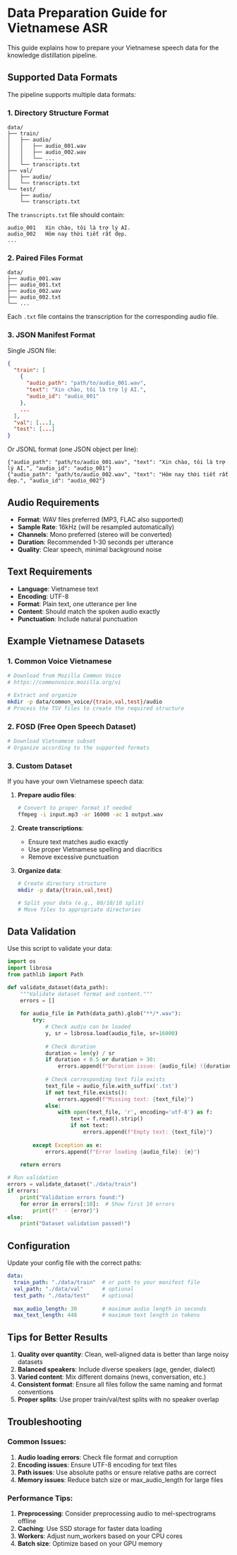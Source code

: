 # Data Preparation Guide for Vietnamese ASR

This guide explains how to prepare your Vietnamese speech data for the knowledge distillation pipeline.

## Supported Data Formats

The pipeline supports multiple data formats:

### 1. Directory Structure Format
```
data/
├── train/
│   ├── audio/
│   │   ├── audio_001.wav
│   │   ├── audio_002.wav
│   │   └── ...
│   └── transcripts.txt
├── val/
│   ├── audio/
│   └── transcripts.txt
└── test/
    ├── audio/
    └── transcripts.txt
```

The `transcripts.txt` file should contain:
```
audio_001	Xin chào, tôi là trợ lý AI.
audio_002	Hôm nay thời tiết rất đẹp.
...
```

### 2. Paired Files Format
```
data/
├── audio_001.wav
├── audio_001.txt
├── audio_002.wav
├── audio_002.txt
└── ...
```

Each `.txt` file contains the transcription for the corresponding audio file.

### 3. JSON Manifest Format
Single JSON file:
```json
{
  "train": [
    {
      "audio_path": "path/to/audio_001.wav",
      "text": "Xin chào, tôi là trợ lý AI.",
      "audio_id": "audio_001"
    },
    ...
  ],
  "val": [...],
  "test": [...]
}
```

Or JSONL format (one JSON object per line):
```
{"audio_path": "path/to/audio_001.wav", "text": "Xin chào, tôi là trợ lý AI.", "audio_id": "audio_001"}
{"audio_path": "path/to/audio_002.wav", "text": "Hôm nay thời tiết rất đẹp.", "audio_id": "audio_002"}
```

## Audio Requirements

- **Format**: WAV files preferred (MP3, FLAC also supported)
- **Sample Rate**: 16kHz (will be resampled automatically)
- **Channels**: Mono preferred (stereo will be converted)
- **Duration**: Recommended 1-30 seconds per utterance
- **Quality**: Clear speech, minimal background noise

## Text Requirements

- **Language**: Vietnamese text
- **Encoding**: UTF-8
- **Format**: Plain text, one utterance per line
- **Content**: Should match the spoken audio exactly
- **Punctuation**: Include natural punctuation

## Example Vietnamese Datasets

### 1. Common Voice Vietnamese
```bash
# Download from Mozilla Common Voice
# https://commonvoice.mozilla.org/vi

# Extract and organize
mkdir -p data/common_voice/{train,val,test}/audio
# Process the TSV files to create the required structure
```

### 2. FOSD (Free Open Speech Dataset)
```bash
# Download Vietnamese subset
# Organize according to the supported formats
```

### 3. Custom Dataset
If you have your own Vietnamese speech data:

1. **Prepare audio files**:
   ```bash
   # Convert to proper format if needed
   ffmpeg -i input.mp3 -ar 16000 -ac 1 output.wav
   ```

2. **Create transcriptions**:
   - Ensure text matches audio exactly
   - Use proper Vietnamese spelling and diacritics
   - Remove excessive punctuation

3. **Organize data**:
   ```bash
   # Create directory structure
   mkdir -p data/{train,val,test}
   
   # Split your data (e.g., 80/10/10 split)
   # Move files to appropriate directories
   ```

## Data Validation

Use this script to validate your data:

```python
import os
import librosa
from pathlib import Path

def validate_dataset(data_path):
    """Validate dataset format and content."""
    errors = []
    
    for audio_file in Path(data_path).glob("**/*.wav"):
        try:
            # Check audio can be loaded
            y, sr = librosa.load(audio_file, sr=16000)
            
            # Check duration
            duration = len(y) / sr
            if duration < 0.5 or duration > 30:
                errors.append(f"Duration issue: {audio_file} ({duration:.2f}s)")
            
            # Check corresponding text file exists
            text_file = audio_file.with_suffix('.txt')
            if not text_file.exists():
                errors.append(f"Missing text: {text_file}")
            else:
                with open(text_file, 'r', encoding='utf-8') as f:
                    text = f.read().strip()
                    if not text:
                        errors.append(f"Empty text: {text_file}")
                        
        except Exception as e:
            errors.append(f"Error loading {audio_file}: {e}")
    
    return errors

# Run validation
errors = validate_dataset("./data/train")
if errors:
    print("Validation errors found:")
    for error in errors[:10]:  # Show first 10 errors
        print(f"  - {error}")
else:
    print("Dataset validation passed!")
```

## Configuration

Update your config file with the correct paths:

```yaml
data:
  train_path: "./data/train"  # or path to your manifest file
  val_path: "./data/val"      # optional
  test_path: "./data/test"    # optional
  
  max_audio_length: 30        # maximum audio length in seconds
  max_text_length: 448        # maximum text length in tokens
```

## Tips for Better Results

1. **Quality over quantity**: Clean, well-aligned data is better than large noisy datasets
2. **Balanced speakers**: Include diverse speakers (age, gender, dialect)
3. **Varied content**: Mix different domains (news, conversation, etc.)
4. **Consistent format**: Ensure all files follow the same naming and format conventions
5. **Proper splits**: Use proper train/val/test splits with no speaker overlap

## Troubleshooting

### Common Issues:

1. **Audio loading errors**: Check file format and corruption
2. **Encoding issues**: Ensure UTF-8 encoding for text files
3. **Path issues**: Use absolute paths or ensure relative paths are correct
4. **Memory issues**: Reduce batch size or max_audio_length for large files

### Performance Tips:

1. **Preprocessing**: Consider preprocessing audio to mel-spectrograms offline
2. **Caching**: Use SSD storage for faster data loading
3. **Workers**: Adjust num_workers based on your CPU cores
4. **Batch size**: Optimize based on your GPU memory